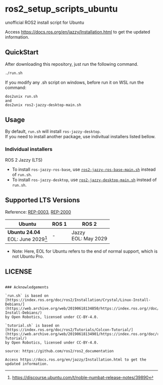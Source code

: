 # ros2_setup_scripts_ubuntu

unofficial ROS2 install script for Ubuntu

Access https://docs.ros.org/en/jazzy/Installation.html to get the updated information.

## QuickStart

After downloading this repository, just run the following command.

```sh
./run.sh
```

If you modify any .sh script on windows, before run it on WSL run the command:
```
dos2unix run.sh
and
dos2unix ros2-jazzy-desktop-main.sh
```

## Usage

By default, `run.sh` will install `ros-jazzy-desktop`.   
If you need to install another package, use indivitual installers listed bellow.

### Individual installers

ROS 2 Jazzy (LTS)

* To install `ros-jazzy-ros-base`, use [`ros2-jazzy-ros-base-main.sh`](./ros2-jazzy-ros-base-main.sh) instead of `run.sh`.
* To install `ros-jazzy-desktop`, use [`ros2-jazzy-desktop-main.sh`](./ros2-jazzy-desktop-main.sh) instead of `run.sh`.


## Supported LTS Versions

Reference: [REP-0003](https://ros.org/reps/rep-0003.html), [REP-2000](https://ros.org/reps/rep-2000.html)

| Ubuntu | ROS 1 | ROS 2 |
| ------ | ----- | ----- |
| **Ubuntu 24.04**<br>EOL: June 2029[^5] | - | Jazzy<br>EOL: May 2029 |

* Note: Here, EOL for Ubuntu refers to the end of normal support, which is not Ubuntu Pro.

[^2]: https://ubuntu.com//blog/18-04-end-of-standard-support
[^3]: https://wiki.ubuntu.com/FocalFossa/ReleaseNotes
[^4]: https://discourse.ubuntu.com/t/jammy-jellyfish-release-notes/24668
[^5]: https://discourse.ubuntu.com/t/noble-numbat-release-notes/39890

## LICENSE

```

### Acknowledgements

`run.sh` is based on [https://index.ros.org/doc/ros2/Installation/Crystal/Linux-Install-Debians/](https://web.archive.org/web/20190618134850/https://index.ros.org//doc/ros2/Installation/Crystal/Linux-Install-Debians/)
by Open Robotics, licensed under CC-BY-4.0.  

`tutorial.sh` is based on [https://index.ros.org/doc/ros2/Tutorials/Colcon-Tutorial/](https://web.archive.org/web/20190618134901/https://index.ros.org/doc/ros2/Tutorials/Colcon-Tutorial/)
by Open Robotics, licensed under CC-BY-4.0.  

source: https://github.com/ros2/ros2_documentation

Access https://docs.ros.org/en/jazzy/Installation.html to get the updated information.
